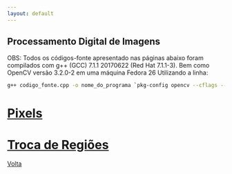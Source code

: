 ```yaml
---
layout: default
---
```


## Processamento Digital de Imagens
OBS: Todos os códigos-fonte apresentado nas páginas abaixo foram compilados com g++ (GCC) 7.1.1 20170622 (Red Hat 7.1.1-3). Bem como OpenCV versão 3.2.0-2 em uma máquina Fedora 26 Utilizando a linha:
```bash
g++ codigo_fonte.cpp -o nome_do_programa `pkg-config opencv --cflags --libs`
```
# [](#header-1) [Pixels](pixels)

# [](#header-1) [Troca de Regiões](trocaregioes)

[Volta](./)
